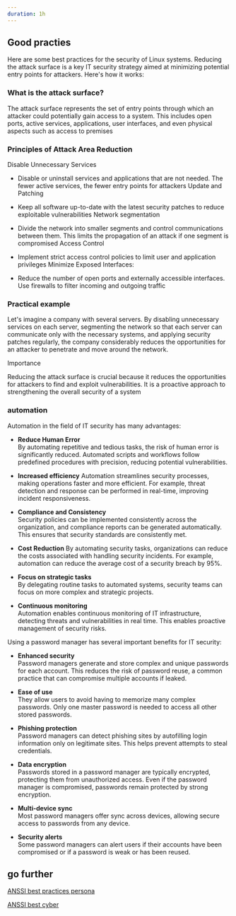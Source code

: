 ```yaml
---
duration: 1h
---
```

## Good practies

Here are some best practices for the security of Linux systems.
Reducing the attack surface is a key IT security strategy aimed at minimizing potential entry points for attackers. Here's how it works:

### What is the attack surface?

The attack surface represents the set of entry points through which an attacker could potentially gain access to a system. 
This includes open ports, active services, applications, user interfaces, and even physical aspects such as access to premises

### Principles of Attack Area Reduction

Disable Unnecessary Services
    
- Disable or uninstall services and applications that are not needed. The fewer active services, the fewer entry points for attackers
Update and Patching
    
- Keep all software up-to-date with the latest security patches to reduce exploitable vulnerabilities
Network segmentation
    
- Divide the network into smaller segments and control communications between them. This limits the propagation of an attack if one segment is compromised
Access Control
    
- Implement strict access control policies to limit user and application privileges
Minimize Exposed Interfaces:
    
- Reduce the number of open ports and externally accessible interfaces. Use firewalls to filter incoming and outgoing traffic

### Practical example

Let's imagine a company with several servers. By disabling unnecessary services on each server, segmenting the network so that each server can communicate only with the necessary systems, and applying security patches regularly, the company considerably reduces the opportunities for an attacker to penetrate and move around the network.
 
Importance

Reducing the attack surface is crucial because it reduces the opportunities for attackers to find and exploit vulnerabilities. It is a proactive approach to strengthening the overall security of a system

### automation

Automation in the field of IT security has many advantages:

- **Reduce Human Error**  
  By automating repetitive and tedious tasks, the risk of human error is significantly reduced. Automated scripts and workflows follow predefined procedures with precision, reducing potential vulnerabilities.

- **Increased efficiency** 
  Automation streamlines security processes, making operations faster and more efficient. For example, threat detection and response can be performed in real-time, improving incident responsiveness.

- **Compliance and Consistency**  
  Security policies can be implemented consistently across the organization, and compliance reports can be generated automatically. This ensures that security standards are consistently met.

- **Cost Reduction** 
  By automating security tasks, organizations can reduce the costs associated with handling security incidents. For example, automation can reduce the average cost of a security breach by 95%.

- **Focus on strategic tasks**  
  By delegating routine tasks to automated systems, security teams can focus on more complex and strategic projects.

- **Continuous monitoring**  
  Automation enables continuous monitoring of IT infrastructure, detecting threats and vulnerabilities in real time. This enables proactive management of security risks.

Using a password manager has several important benefits for IT security:

- **Enhanced security**  
  Password managers generate and store complex and unique passwords for each account. This reduces the risk of password reuse, a common practice that can compromise multiple accounts if leaked.

- **Ease of use**  
  They allow users to avoid having to memorize many complex passwords. Only one master password is needed to access all other stored passwords.

- **Phishing protection**  
  Password managers can detect phishing sites by autofilling login information only on legitimate sites. This helps prevent attempts to steal credentials.

- **Data encryption**  
  Passwords stored in a password manager are typically encrypted, protecting them from unauthorized access. Even if the password manager is compromised, passwords remain protected by strong encryption.

- **Multi-device sync**  
  Most password managers offer sync across devices, allowing secure access to passwords from any device.

- **Security alerts**  
  Some password managers can alert users if their accounts have been compromised or if a password is weak or has been reused.

## go further

[ANSSI best practices persona](https://cyber.gouv.fr/bonnes-pratiques-protegez-vous)

[ANSSI best cyber ](https://cyber.gouv.fr/guides-essentiels-et-bonnes-pratiques-de-cybersecurite-par-ou-commencer)